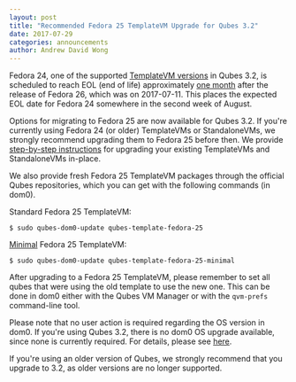 ```yaml
---
layout: post
title: "Recommended Fedora 25 TemplateVM Upgrade for Qubes 3.2"
date: 2017-07-29
categories: announcements
author: Andrew David Wong
---
```


Fedora 24, one of the supported [TemplateVM versions] in Qubes 3.2, is
scheduled to reach EOL (end of life) approximately
[one month][fedora-maintenance-schedule] after the release of Fedora 26,
which was on 2017-07-11. This places the expected EOL date for Fedora 24
somewhere in the second week of August.

Options for migrating to Fedora 25 are now available for Qubes 3.2.
If you're currently using Fedora 24 (or older) TemplateVMs or StandaloneVMs,
we strongly recommend upgrading them to Fedora 25 before then. We provide
[step-by-step instructions][upgrade] for upgrading your existing TemplateVMs
and StandaloneVMs in-place.

We also provide fresh Fedora 25 TemplateVM packages through the official
Qubes repositories, which you can get with the following commands (in dom0).

Standard Fedora 25 TemplateVM:

    $ sudo qubes-dom0-update qubes-template-fedora-25

[Minimal] Fedora 25 TemplateVM:

    $ sudo qubes-dom0-update qubes-template-fedora-25-minimal

After upgrading to a Fedora 25 TemplateVM, please remember to set all
qubes that were using the old template to use the new one. This can be
done in dom0 either with the Qubes VM Manager or with the `qvm-prefs`
command-line tool.

Please note that no user action is required regarding the OS version in
dom0. If you're using Qubes 3.2, there is no dom0 OS upgrade available,
since none is currently required. For details, please see [here][dom0].

If you're using an older version of Qubes, we strongly recommend that
you upgrade to 3.2, as older versions are no longer supported.


[TemplateVM versions]: /doc/supported-releases/#templates
[fedora-maintenance-schedule]: https://fedoraproject.org/wiki/Fedora_Release_Life_Cycle#Maintenance_Schedule
[upgrade]: /doc/templates/fedora/#upgrading
[Minimal]: /doc/templates/fedora-minimal/
[dom0]: /doc/supported-releases/#dom0


